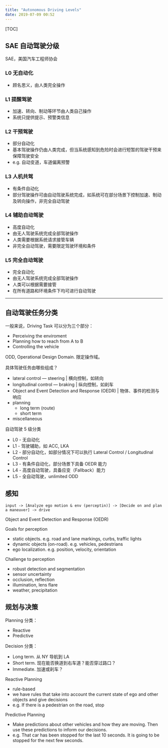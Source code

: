 ```yaml
---
title: "Autonomous Driving Levels"
date: 2019-07-09 00:52
---
```


[TOC]

## SAE 自动驾驶分级

SAE，美国汽车工程师协会

### L0 无自动化

- 顾名思义，由人类完全操作

### L1 提醒驾驶

- 加速、转向、制动等环节由人类自己操作
- 系统只提供提示、预警类信息

### L2 干预驾驶

- 部分自动化
- 基本驾驶操作仍由人类完成，但当系统感知到危险时会进行短暂的驾驶干预来保障驾驶安全
- e.g. 自动变道，车道偏离预警

### L3 人机共驾

- 有条件自动化
- 部分驾驶操作可由自动驾驶系统完成，如系统可在部分场景下控制加速、制动及转向操作，非完全自动驾驶

### L4 辅助自动驾驶

- 高度自动化
- 由无人驾驶系统完成全部驾驶操作
- 人类需要根据系统请求接管车辆
- 非完全自动驾驶，需要限定驾驶环境和条件

### L5 完全自动驾驶

- 完全自动化
- 由无人驾驶系统完成全部驾驶操作
- 人类可以根据需要接管
- 在所有道路和环境条件下均可进行自动驾驶

---

## 自动驾驶任务分类

一般来说，Driving Task 可以分为三个部分：

- Perceiving the enviroment
- Planning how to reach from A to B
- Controlling the vehicle

ODD, Operational Design Domain. 限定操作域。

具体驾驶任务由哪些组成？

- lateral control — steering | 横向控制，如转向
- longitudinal control — braking | 纵向控制，如刹车
- Object and Event Detection and Response (OEDR) | 物体、事件的检测与响应
- planning
  - long term (route)
  - short term
- miscellaneous

自动驾驶 5 级分类

- L0 - 无自动化
- L1 - 驾驶辅助，如 ACC, LKA
- L2 - 部分自动化，如部分情况下可以执行 Lateral Control / Longitudinal Control
- L3 - 有条件自动化，部分场景下具备 OEDR 能力
- L4 - 高度自动驾驶，具备应变（Fallback）能力
- L5 - 全自动驾驶，unlimited ODD

## 感知

```
input -> [Analyze ego motion & env (perceptin)] -> [Decide on and plan a maneuver] -> drive
```

Object and Event Detection and Response (OEDR)


Goals for perception

- static objects. e.g. road and lane markings, curbs, traffic lights
- dynamic objects (on-road). e.g. vehicles, pedestrians
- ego localization. e.g. position, velocity, orientation



Challenge to perception

- robust detection and segmentation
- sensor uncertainty
- occlusion, reflection
- illumination, lens flare
- weather, precipitation

## 规划与决策

Planning 分类：

- Reactive
- Predictive

Decision 分类：

- Long term. 从 NY 导航到 LA
- Short term. 现在能否换道到右车道？能否穿过路口？
- Immediate. 加速或刹车？

Reactive Planning

- rule-based
- we have rules that take into account the current state of ego and other objects and give decisions
- e.g. If there is a pedestrian on the road, stop


Predictive Planning

- Make predictions about other vehicles and how they are moving. Then use these predictions to inform our decisions.
- e.g. That car has been stopped for the last 10 seconds. It is going to be stopped for the next few seconds.
